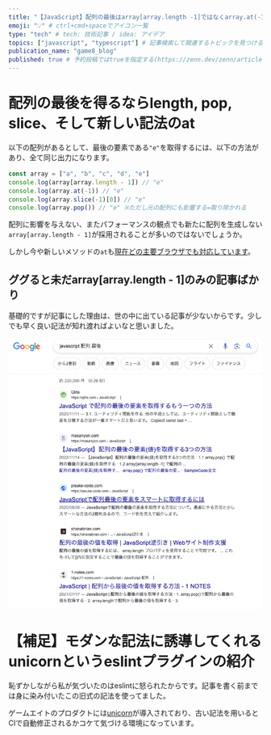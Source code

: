 ```yaml
---
title: "【JavaScript】配列の最後はarray[array.length -1]ではなくarray.at(-1)の時代に"
emoji: "💡" # ctrl+cmd+spaceでアイコン一覧
type: "tech" # tech: 技術記事 / idea: アイデア
topics: ["javascript", "typescript"] # 記事検索して関連するトピックを見つけると「このトピックを指定するには◯◯◯と入力」と教えてくれる
publication_name: "game8_blog"
published: true # 予約投稿ではtrueを指定する(https://zenn.dev/zenn/articles/zenn-cli-guide)
---
```


# 配列の最後を得るならlength, pop, slice、そして新しい記法のat

以下の配列があるとして、最後の要素である`"e"`を取得するには、以下の方法があり、全て同じ出力になります。

```JavaScript
const array = ["a", "b", "c", "d", "e"]
console.log(array[array.length - 1]) // "e"
console.log(array.at(-1)) // "e"
console.log(array.slice(-1)[0]) // "e"
console.log(array.pop()) // "e" ※ただし元の配列にも影響する=取り除かれる
```

配列に影響を与えない、またパフォーマンスの観点でも新たに配列を生成しない`array[array.length - 1]`が採用されることが多いのではないでしょうか。

しかし今や新しいメソッドの`at`も[現在どの主要ブラウザでも対応しています](https://developer.mozilla.org/en-US/docs/Web/JavaScript/Reference/Global_Objects/Array/at)。

## ググると未だarray[array.length - 1]のみの記事ばかり

基礎的ですが記事にした理由は、世の中に出ている記事が少ないからです。少しでも早く良い記法が知れ渡ればよいなと思いました。

![](/images/articles/adf1f9e0e11536.md/search-result.png)

# 【補足】モダンな記法に誘導してくれるunicornというeslintプラグインの紹介

恥ずかしながら私が気づいたのはeslintに怒られたからです。記事を書く前までは身に染み付いたこの旧式の記法を使ってました。

ゲームエイトのプロダクトには[unicorn](https://github.com/sindresorhus/eslint-plugin-unicorn)が導入されており、古い記法を用いるとCIで自動修正されるかコケて気づける環境になっています。
